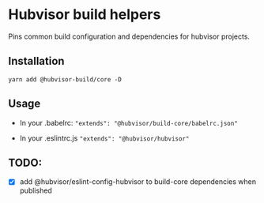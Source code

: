 # Hubvisor build helpers

Pins common build configuration and dependencies for hubvisor projects.

## Installation

`yarn add @hubvisor-build/core -D`

## Usage

- In your .babelrc:
`"extends": "@hubvisor/build-core/babelrc.json"`

- In your .eslintrc.js
`"extends": "@hubvisor/hubvisor"`

## TODO:

- [x] add @hubvisor/eslint-config-hubvisor to build-core dependencies when published
